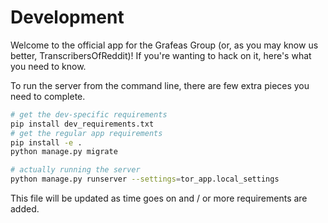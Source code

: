 # Development

Welcome to the official app for the Grafeas Group (or, as you may know us better, TranscribersOfReddit)! If you're wanting to hack on it, here's what you need to know.

To run the server from the command line, there are few extra pieces you need to complete.

```bash
# get the dev-specific requirements
pip install dev_requirements.txt
# get the regular app requirements
pip install -e .
python manage.py migrate
```
```bash
# actually running the server
python manage.py runserver --settings=tor_app.local_settings
```

This file will be updated as time goes on and / or more requirements are added.